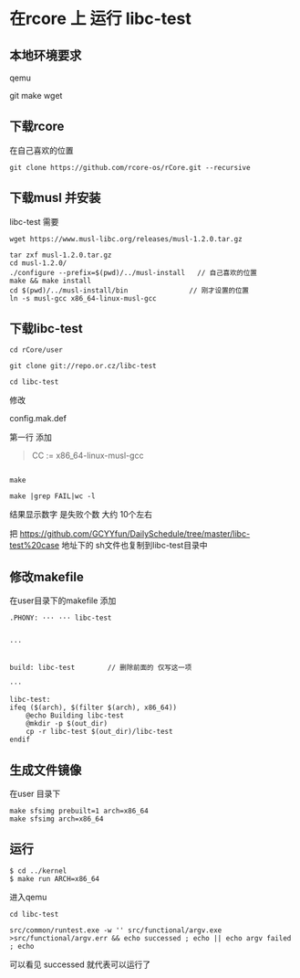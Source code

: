 # 在rcore 上 运行 libc-test

## 本地环境要求

qemu

git
make
wget

## 下载rcore

在自己喜欢的位置

```
git clone https://github.com/rcore-os/rCore.git --recursive
```
## 下载musl 并安装

libc-test 需要
```
wget https://www.musl-libc.org/releases/musl-1.2.0.tar.gz

tar zxf musl-1.2.0.tar.gz
cd musl-1.2.0/
./configure --prefix=$(pwd)/../musl-install   // 自己喜欢的位置
make && make install
cd $(pwd)/../musl-install/bin               // 刚才设置的位置
ln -s musl-gcc x86_64-linux-musl-gcc

```
## 下载libc-test 

```
cd rCore/user

git clone git://repo.or.cz/libc-test

cd libc-test

```
修改

config.mak.def

第一行 添加

>CC := x86_64-linux-musl-gcc

```

make

make |grep FAIL|wc -l
```
结果显示数字 是失败个数 大约 10个左右

把 https://github.com/GCYYfun/DailySchedule/tree/master/libc-test%20case 地址下的 sh文件也复制到libc-test目录中


## 修改makefile

在user目录下的makefile 添加

```
.PHONY: ··· ··· libc-test


···


build: libc-test        // 删除前面的 仅写这一项

···

libc-test:
ifeq ($(arch), $(filter $(arch), x86_64))
	@echo Building libc-test
	@mkdir -p $(out_dir)
	cp -r libc-test $(out_dir)/libc-test
endif

```


## 生成文件镜像

在user 目录下

```
make sfsimg prebuilt=1 arch=x86_64
make sfsimg arch=x86_64
```

## 运行

```
$ cd ../kernel
$ make run ARCH=x86_64
```

进入qemu 

```
cd libc-test

src/common/runtest.exe -w '' src/functional/argv.exe >src/functional/argv.err && echo successed ; echo || echo argv failed ; echo
```
可以看见 successed 就代表可以运行了